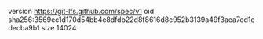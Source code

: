 version https://git-lfs.github.com/spec/v1
oid sha256:3569ec1d170d54bb4e8dfdb22d8f8616d8c952b3139a49f3aea7ed1edecba9b1
size 14024
